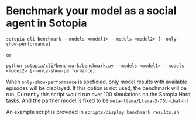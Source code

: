 # Benchmark your model as a social agent in Sotopia

```
sotopia cli benchmark --models <model1> --models <model2> [--only-show-performance]
```
or

```
python sotopia/cli/benchmark/benchmark.py --models <model1> --models <model2> [--only-show-performance]
```
When `only-show-performance` is speficied, only model results with available episodes will be displayed. If this option is not used, the benchmark will be run.
Currently this script would run over 100 simulations on the Sotopia Hard tasks. And the partner model is fixed to be `meta-llama/Llama-3-70b-chat-hf`

An example script is provided in `scripts/display_benchmark_results.sh`